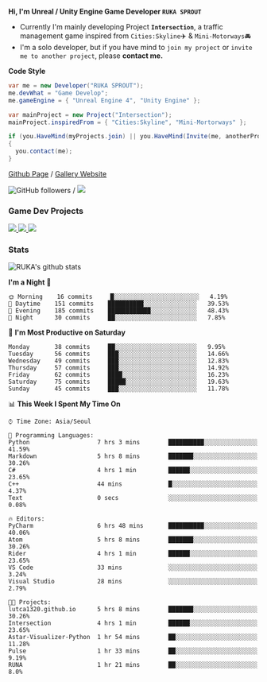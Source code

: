**Hi, I'm Unreal / Unity Engine Game Developer `RUKA SPROUT`**

- Currently I'm mainly developing Project **`Intersection`**, a traffic management game inspired from `Cities:Skyline`✈️ & `Mini-Motorways`🚘
- I'm a solo developer, but if you have mind to `join my project` or `invite me to another project`, please **contact me.**

**Code Style**

```csharp
var me = new Developer("RUKA SPROUT");
me.devWhat = "Game Develop";
me.gameEngine = { "Unreal Engine 4", "Unity Engine" };
```

```csharp
var mainProject = new Project("Intersection");
mainProject.inspiredFrom = { "Cities:Skyline", "Mini-Mortorways" };

if (you.HaveMind(myProjects.join) || you.HaveMind(Invite(me, anotherProject)))
{
  you.contact(me);
}
```

[Github Page](https://lutca1320.github.io/) / [Gallery Website](https://rukasp.xyz/)

![GitHub followers](https://img.shields.io/github/followers/lutca1320?label=Follow&style=social) / [![](https://img.shields.io/badge/Gmail-lutca1320%40gmail.com-blue)](mailto:lutca1320@gmail.com)

### Game Dev Projects

<a href="https://github.com/lutca1320/Intersection">
  <img src="https://github-readme-stats.vercel.app/api/pin/?username=lutca1320&repo=Intersection" />
</a>
<a href="https://github.com/lutca1320/Reversi">
  <img src="https://github-readme-stats.vercel.app/api/pin/?username=lutca1320&repo=Reversi" />
</a>
<a href="https://github.com/lutca1320/Together">
  <img src="https://github-readme-stats.vercel.app/api/pin/?username=lutca1320&repo=Together" />
</a>


### Stats

![RUKA's github stats](https://github-readme-stats.vercel.app/api?username=lutca1320&show_icons=true&include_all_commits=true&count_private=true&hide=contribs,prs)

<!--START_SECTION:waka-->
**I'm a Night 🦉** 

```text
🌞 Morning    16 commits     █░░░░░░░░░░░░░░░░░░░░░░░░   4.19% 
🌆 Daytime    151 commits    ██████████░░░░░░░░░░░░░░░   39.53% 
🌃 Evening    185 commits    ████████████░░░░░░░░░░░░░   48.43% 
🌙 Night      30 commits     ██░░░░░░░░░░░░░░░░░░░░░░░   7.85%

```
📅 **I'm Most Productive on Saturday** 

```text
Monday       38 commits     ██░░░░░░░░░░░░░░░░░░░░░░░   9.95% 
Tuesday      56 commits     ███░░░░░░░░░░░░░░░░░░░░░░   14.66% 
Wednesday    49 commits     ███░░░░░░░░░░░░░░░░░░░░░░   12.83% 
Thursday     57 commits     ███░░░░░░░░░░░░░░░░░░░░░░   14.92% 
Friday       62 commits     ████░░░░░░░░░░░░░░░░░░░░░   16.23% 
Saturday     75 commits     █████░░░░░░░░░░░░░░░░░░░░   19.63% 
Sunday       45 commits     ███░░░░░░░░░░░░░░░░░░░░░░   11.78%

```


📊 **This Week I Spent My Time On** 

```text
⌚︎ Time Zone: Asia/Seoul

💬 Programming Languages: 
Python                   7 hrs 3 mins        ██████████░░░░░░░░░░░░░░░   41.59% 
Markdown                 5 hrs 8 mins        ███████░░░░░░░░░░░░░░░░░░   30.26% 
C#                       4 hrs 1 min         ██████░░░░░░░░░░░░░░░░░░░   23.65% 
C++                      44 mins             █░░░░░░░░░░░░░░░░░░░░░░░░   4.37% 
Text                     0 secs              ░░░░░░░░░░░░░░░░░░░░░░░░░   0.08%

🔥 Editors: 
PyCharm                  6 hrs 48 mins       ██████████░░░░░░░░░░░░░░░   40.06% 
Atom                     5 hrs 8 mins        ███████░░░░░░░░░░░░░░░░░░   30.26% 
Rider                    4 hrs 1 min         ██████░░░░░░░░░░░░░░░░░░░   23.65% 
VS Code                  33 mins             ░░░░░░░░░░░░░░░░░░░░░░░░░   3.24% 
Visual Studio            28 mins             ░░░░░░░░░░░░░░░░░░░░░░░░░   2.79%

🐱‍💻 Projects: 
lutca1320.github.io      5 hrs 8 mins        ███████░░░░░░░░░░░░░░░░░░   30.26% 
Intersection             4 hrs 1 min         ██████░░░░░░░░░░░░░░░░░░░   23.65% 
Astar-Visualizer-Python  1 hr 54 mins        ██░░░░░░░░░░░░░░░░░░░░░░░   11.28% 
Pulse                    1 hr 33 mins        ██░░░░░░░░░░░░░░░░░░░░░░░   9.19% 
RUNA                     1 hr 21 mins        ██░░░░░░░░░░░░░░░░░░░░░░░   8.0%

```


<!--END_SECTION:waka-->
